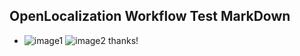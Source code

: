 ## OpenLocalization Workflow Test MarkDown
* ![image1](.\e575b3ed-0f29-4018-b8c2-7b758a1c4884.PNG)   ![image2](.\822c0fa3-6817-49a9-8ee5-57b1b36c8a9d.png) 
thanks!